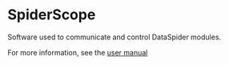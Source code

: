 SpiderScope
===========

Software used to communicate and control DataSpider modules.

For more information, see the [user manual](./docs/SpiderScope-Manual.pdf)
